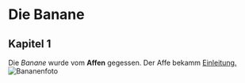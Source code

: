 # Die Banane
## Kapitel 1

Die *Banane* wurde vom **Affen** gegessen.
Der Affe bekamm [Einleitung.](https://www.hausgarten.net/bananenstaude-vermehren/)
![Bananenfoto](https://www.kochschule.de/sites/default/files/images/kochwissen/440/banane.jpg)

